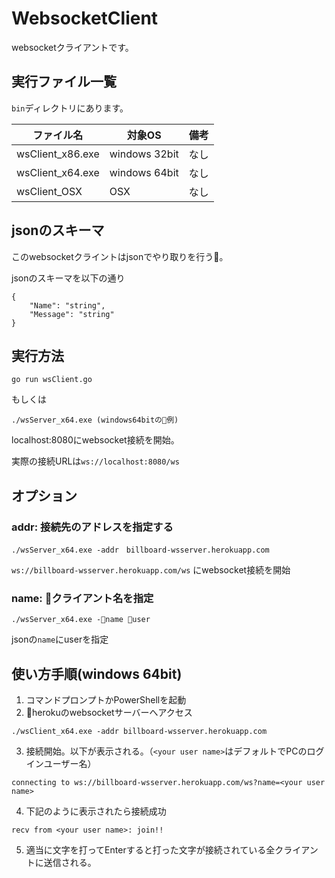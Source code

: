 # WebsocketClient

websocketクライアントです。

## 実行ファイル一覧
`bin`ディレクトリにあります。

 ファイル名 | 対象OS | 備考
---------|----------|---------
 wsClient_x86.exe | windows 32bit | なし
 wsClient_x64.exe | windows 64bit | なし
 wsClient_OSX | OSX | なし

## jsonのスキーマ
このwebsocketクライントはjsonでやり取りを行う。

jsonのスキーマを以下の通り
```
{
    "Name": "string",
    "Message": "string"
}
```

## 実行方法
```
go run wsClient.go
```

もしくは

``` 
./wsServer_x64.exe (windows64bitの例)
```

localhost:8080にwebsocket接続を開始。

実際の接続URLは`ws://localhost:8080/ws`

## オプション

### addr: 接続先のアドレスを指定する

```
./wsServer_x64.exe -addr　billboard-wsserver.herokuapp.com
```

`ws://billboard-wsserver.herokuapp.com/ws` にwebsocket接続を開始

### name: クライアント名を指定

```
./wsServer_x64.exe -name user
```

jsonの`name`にuserを指定

## 使い方手順(windows 64bit)

1. コマンドプロンプトかPowerShellを起動
1. herokuのwebsocketサーバーへアクセス
```
./wsClient_x64.exe -addr billboard-wsserver.herokuapp.com
```
3. 接続開始。以下が表示される。（`<your user name>`はデフォルトでPCのログインユーザー名）
```
connecting to ws://billboard-wsserver.herokuapp.com/ws?name=<your user name>
```
4. 下記のように表示されたら接続成功
```
recv from <your user name>: join!!
```
5. 適当に文字を打ってEnterすると打った文字が接続されている全クライアントに送信される。